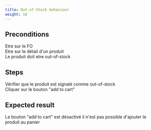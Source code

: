 ```yaml
---
title: Out-of-Stock behaviour
weight: 18
---
```


## Preconditions

Etre sur le FO\
Etre sur le détail d'un produit\
Le produit doit etre out-of-stock
## Steps

Vérifier que le produit est signalé comme out-of-stock\
Cliquer sur le bouton "add to cart"

## Expected result

Le bouton "add to cart" est désactivé il n'est pas possible d'ajouter le produit au panier


